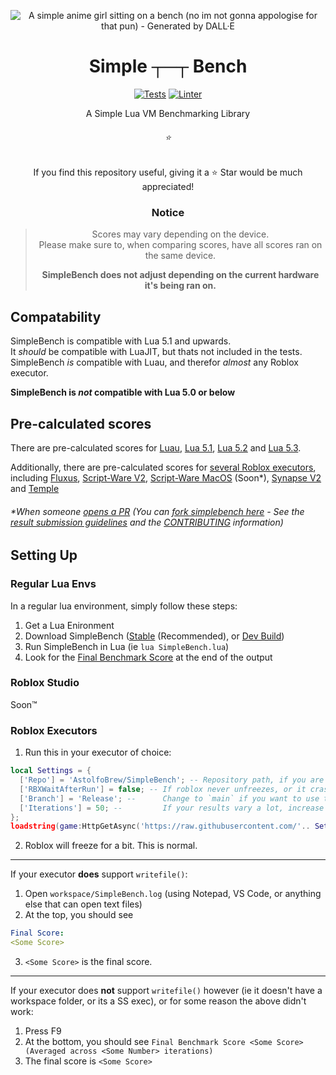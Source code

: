 <span align="center">

![A simple anime girl sitting on a bench (no im not gonna appologise for that pun) - Generated by DALL·E](https://user-images.githubusercontent.com/90570076/184952036-f31acb09-b07b-4f9d-a4ab-7386d72d8b6e.png "A simple anime girl sitting on a bench (no im not gonna appologise for that pun) - Generated by DALL·E")

# Simple ┬─┬ Bench

[![Tests](https://github.com/AstolfoBrew/SimpleBench/actions/workflows/tests.yml/badge.svg)](https://github.com/AstolfoBrew/SimpleBench/actions/workflows/tests.yml) [![Linter](https://github.com/AstolfoBrew/SimpleBench/actions/workflows/lint.yml/badge.svg)](https://github.com/AstolfoBrew/SimpleBench/actions/workflows/lint.yml)

A Simple Lua VM Benchmarking Library

###### ⭐
If you find this repository useful, giving it a ⭐ Star would be much appreciated!

### Notice

> Scores may vary depending on the device.<br/>
> Please make sure to, when comparing scores, have all scores ran on the same device.
>
> **SimpleBench does not adjust depending on the current hardware it's being ran on.**

</span>

## Compatability

SimpleBench is compatible with Lua 5.1 and upwards.<br/>
It _should_ be compatible with LuaJIT, but thats not included in the tests.<br/>
SimpleBench _is_ compatible with Luau, and therefor _almost_ any Roblox executor.

**SimpleBench is _not_ compatible with Lua 5.0 or below**

## Pre-calculated scores

There are pre-calculated scores for [Luau](out/lua-luau.log), [Lua 5.1](out/lua-5.1.log), [Lua 5.2](out/lua-5.2.log) and [Lua 5.3](out/lua-5.3.log).

Additionally, there are pre-calculated scores for [several Roblox executors](https://github.com/AstolfoBrew/SimpleBench/tree/main/out/Roblox), including [Fluxus](https://github.com/AstolfoBrew/SimpleBench/tree/main/out/Roblox/Fluxus), [Script-Ware V2](https://github.com/AstolfoBrew/SimpleBench/tree/main/out/Roblox/Script-Ware%20v2), [Script-Ware MacOS](https://github.com/AstolfoBrew/SimpleBench/tree/main/out/Roblox/Script-Ware%20MacOS) (Soon\*), [Synapse V2](https://github.com/AstolfoBrew/SimpleBench/tree/main/out/Roblox/Synapse%20v2) and [Temple](https://github.com/AstolfoBrew/SimpleBench/tree/main/out/Roblox/Temple)

###### \*When someone [opens a PR](https://github.com/AstolfoBrew/SimpleBench/pulls) (You can [fork simplebench here](https://github.com/AstolfoBrew/SimpleBench/fork) - See the [result submission guidelines](https://github.com/AstolfoBrew/SimpleBench/tree/main/out/Roblox#per-executor) and the [CONTRIBUTING](CONTRIBUTING.md) information)

## Setting Up

### Regular Lua Envs

In a regular lua environment, simply follow these steps:

1. Get a Lua Enironment
2. Download SimpleBench ([Stable](https://github.com/AstolfoBrew/SimpleBench/releases/latest/download/SimpleBench.lua) (Recommended), or [Dev Build](https://github.com/AstolfoBrew/SimpleBench/blob/main/SimpleBench.lua))
3. Run SimpleBench in Lua (ie `lua SimpleBench.lua`)
4. Look for the [Final Benchmark Score](https://github.com/AstolfoBrew/SimpleBench/blob/75f4e659bd86e26bfa5a32d3bbc1de5793161442/out/lua-5.3.log#L999) at the end of the output

### Roblox Studio

Soon:tm:

### Roblox Executors

1. Run this in your executor of choice:

```lua
local Settings = {
  ['Repo'] = 'AstolfoBrew/SimpleBench'; -- Repository path, if you are forking this then you should change it to your Repo.
  ['RBXWaitAfterRun'] = false; -- If roblox never unfreezes, or it crashes, change false here to true.
  ['Branch'] = 'Release'; --      Change to `main` if you want to use the latest development version. Please note that it's score may be different between commits.
  ['Iterations'] = 50; --         If your results vary a lot, increase this. If, with RBXWaitAfterRun, it takes way too long, you can lower this number, however this will make the result less accurate.
};
loadstring(game:HttpGetAsync('https://raw.githubusercontent.com/'.. Settings.Repo ..'/main/RBXExecutorLoader.lua'), 'RBXExecutorLoader.lua')(Settings, Settings.Repo);
```

2. Roblox will freeze for a bit. This is normal.

---

If your executor **does** support `writefile()`:

1. Open `workspace/SimpleBench.log` (using Notepad, VS Code, or anything else that can open text files)
2. At the top, you should see

```yml
Final Score:
<Some Score>
```

3. `<Some Score>` is the final score.

---

If your executor does **not** support `writefile()` however (ie it doesn't have a workspace folder, or its a SS exec), or for some reason the above didn't work:

1. Press F9
2. At the bottom, you should see `Final Benchmark Score <Some Score> (Averaged across <Some Number> iterations)`
3. The final score is `<Some Score>`
